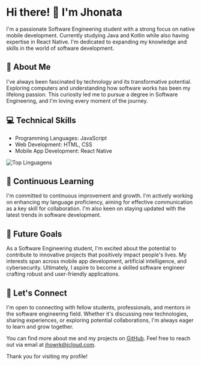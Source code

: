 # Hi there! 👋 I'm Jhonata

I'm a passionate Software Engineering student with a strong focus on native mobile development. Currently studying Java and Kotlin while also having expertise in React Native. I'm dedicated to expanding my knowledge and skills in the world of software development.

## 🔧 About Me

I've always been fascinated by technology and its transformative potential. Exploring computers and understanding how software works has been my lifelong passion. This curiosity led me to pursue a degree in Software Engineering, and I'm loving every moment of the journey.

## 💻 Technical Skills

- Programming Languages: JavaScript
- Web Development: HTML, CSS
- Mobile App Development: React Native

![Top Linguagens](https://github-readme-stats.vercel.app/api/top-langs/?username=jhonatarios&theme=dark&show_icons=true&layout=compact)

## 🌟 Continuous Learning

I'm committed to continuous improvement and growth. I'm actively working on enhancing my language proficiency, aiming for effective communication as a key skill for collaboration. I'm also keen on staying updated with the latest trends in software development.

## 🚀 Future Goals

As a Software Engineering student, I'm excited about the potential to contribute to innovative projects that positively impact people's lives. My interests span across mobile app development, artificial intelligence, and cybersecurity. Ultimately, I aspire to become a skilled software engineer crafting robust and user-friendly applications.

## 🤝 Let's Connect

I'm open to connecting with fellow students, professionals, and mentors in the software engineering field. Whether it's discussing new technologies, sharing experiences, or exploring potential collaborations, I'm always eager to learn and grow together.

You can find more about me and my projects on [GitHub](https://github.com/jhonatarios). Feel free to reach out via email at jhowrk@icloud.com.

Thank you for visiting my profile!

